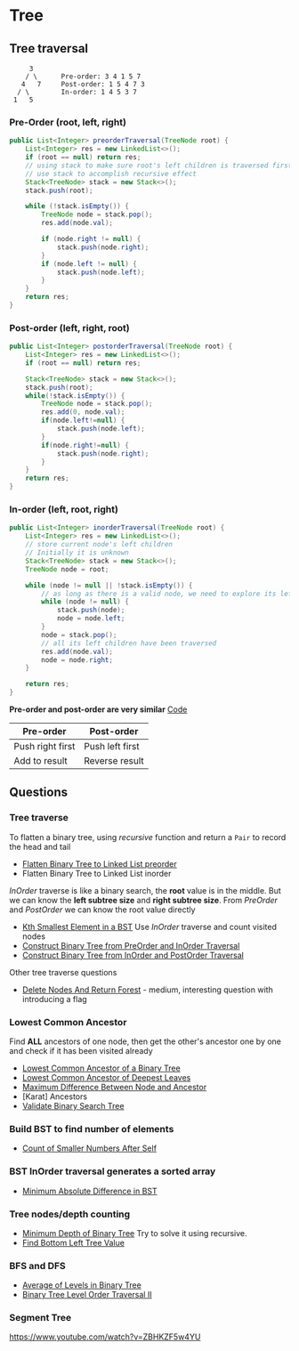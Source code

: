 # Tree

## Tree traversal

```text
     3
    / \      Pre-order: 3 4 1 5 7
   4   7     Post-order: 1 5 4 7 3
  / \        In-order: 1 4 5 3 7
 1   5
```

### Pre-Order (root, left, right)

```java
public List<Integer> preorderTraversal(TreeNode root) {
    List<Integer> res = new LinkedList<>();
    if (root == null) return res;
    // using stack to make sure root's left children is traversed first
    // use stack to accomplish recursive effect
    Stack<TreeNode> stack = new Stack<>();
    stack.push(root);

    while (!stack.isEmpty()) {
        TreeNode node = stack.pop();
        res.add(node.val);

        if (node.right != null) {
            stack.push(node.right);
        }
        if (node.left != null) {
            stack.push(node.left);
        }
    }
    return res;
}
```

### Post-order (left, right, root)

```java
public List<Integer> postorderTraversal(TreeNode root) {
    List<Integer> res = new LinkedList<>();
    if (root == null) return res;

    Stack<TreeNode> stack = new Stack<>();
    stack.push(root);
    while(!stack.isEmpty()) {
        TreeNode node = stack.pop();
        res.add(0, node.val);
        if(node.left!=null) {
            stack.push(node.left);
        }
        if(node.right!=null) {
            stack.push(node.right);
        }
    }
    return res;
}
```

### In-order (left, root, right)

```java
public List<Integer> inorderTraversal(TreeNode root) {
    List<Integer> res = new LinkedList<>();
    // store current node's left children
    // Initially it is unknown
    Stack<TreeNode> stack = new Stack<>();
    TreeNode node = root;

    while (node != null || !stack.isEmpty()) {
        // as long as there is a valid node, we need to explore its left children
        while (node != null) {
            stack.push(node);
            node = node.left;
        }
        node = stack.pop();
        // all its left children have been traversed
        res.add(node.val);
        node = node.right;
    }

    return res;
}
```

**Pre-order and post-order are very similar** [Code](https://github.com/jiguan/LeetCode/blob/master/src/com/leetcode/util/Tree.java)

| Pre-order        | Post-order      |
| ---------------- | --------------- |
| Push right first | Push left first |
| Add to result    | Reverse result  |

## Questions

### Tree traverse

To flatten a binary tree, using *recursive* function and return a `Pair` to record the head and tail

- [Flatten Binary Tree to Linked List preorder](https://leetcode.com/problems/flatten-binary-tree-to-linked-list/)
- Flatten Binary Tree to Linked List inorder

*InOrder* traverse is like a binary search, the __root__ value is in the middle. But we can know the __left subtree size__ and __right subtree size__. From *PreOrder* and *PostOrder* we can know the root value directly

- [Kth Smallest Element in a BST](https://leetcode.com/problems/kth-smallest-element-in-a-bst/) Use *InOrder* traverse and count visited nodes
- [Construct Binary Tree from PreOrder and InOrder Traversal](https://leetcode.com/problems/construct-binary-tree-from-preorder-and-inorder-traversal/)
- [Construct Binary Tree from InOrder and PostOrder Traversal](https://leetcode.com/problems/construct-binary-tree-from-inorder-and-postorder-traversal/)

Other tree traverse questions

- [Delete Nodes And Return Forest](https://leetcode.com/problems/delete-nodes-and-return-forest/) - medium, interesting question with introducing a flag

### Lowest Common Ancestor

Find **ALL** ancestors of one node, then get the other's ancestor one by one and check if it has been visited already

- [Lowest Common Ancestor of a Binary Tree](https://leetcode.com/problems/lowest-common-ancestor-of-a-binary-tree/)
- [Lowest Common Ancestor of Deepest Leaves](https://leetcode.com/problems/lowest-common-ancestor-of-deepest-leaves/)
- [Maximum Difference Between Node and Ancestor](https://leetcode.com/problems/maximum-difference-between-node-and-ancestor/)
- [Karat] Ancestors
- [Validate Binary Search Tree](https://leetcode.com/problems/validate-binary-search-tree/)

### Build BST to find number of elements

- [Count of Smaller Numbers After Self](https://leetcode.com/problems/count-of-smaller-numbers-after-self/)

### BST InOrder traversal generates a sorted array

- [Minimum Absolute Difference in BST](https://leetcode.com/problems/minimum-absolute-difference-in-bst/description/)

### Tree nodes/depth counting

- [Minimum Depth of Binary Tree](https://leetcode.com/problems/minimum-depth-of-binary-tree/) Try to solve it using recursive.
- [Find Bottom Left Tree Value](https://leetcode.com/problems/find-bottom-left-tree-value/description/)

### BFS and DFS

- [Average of Levels in Binary Tree](https://leetcode.com/problems/average-of-levels-in-binary-tree/description/)
- [Binary Tree Level Order Traversal II](https://leetcode.com/problems/binary-tree-level-order-traversal-ii/description/)

### Segment Tree

https://www.youtube.com/watch?v=ZBHKZF5w4YU

